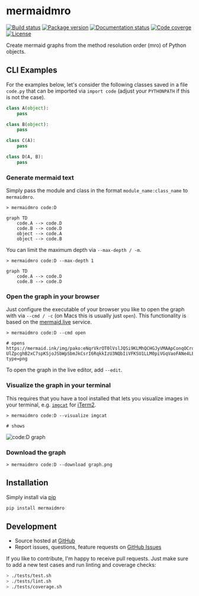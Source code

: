 # mermaidmro

<!-- marker-before-badges -->

[![Build status](https://github.com/riga/mermaidmro/actions/workflows/lint_and_test.yml/badge.svg)](https://github.com/riga/mermaidmro/actions/workflows/lint_and_test.yml)
[![Package version](https://img.shields.io/pypi/v/mermaidmro.svg?style=flat)](https://pypi.python.org/pypi/mermaidmro)
[![Documentation status](https://readthedocs.org/projects/mermaidmro/badge/?version=latest)](http://mermaidmro.readthedocs.io)
[![Code coverge](https://codecov.io/gh/riga/mermaidmro/graph/badge.svg?token=UAKGC13BVI)](https://codecov.io/gh/riga/mermaidmro)
[![License](https://img.shields.io/github/license/riga/mermaidmro.svg)](https://github.com/riga/mermaidmro/blob/master/LICENSE)

<!-- marker-after-badges -->

Create mermaid graphs from the method resolution order (mro) of Python objects.


<!-- marker-before-content -->

## CLI Examples

For the examples below, let's consider the following classes saved in a file `code.py` that can be imported via `import code` (adjust your `PYTHONPATH` if this is not the case).

```python
class A(object):
    pass

class B(object):
    pass

class C(A):
    pass

class D(A, B):
    pass
```

### Generate mermaid text

Simply pass the module and class in the format `module_name:class_name` to `mermaidmro`.

```shell
> mermaidmro code:D

graph TD
    code.A --> code.D
    code.B --> code.D
    object --> code.A
    object --> code.B
```

You can limit the maximum depth via `--max-depth / -m`.

```shell
> mermaidmro code:D --max-depth 1

graph TD
    code.A --> code.D
    code.B --> code.D
```


### Open the graph in your browser

Just configure the executable of your browser you like to open the graph with via `--cmd / -c` (on Macs this is usually just `open`).
This functionality is based on the [mermaid.live](https://mermaid.live) service.

```shell
> mermaidmro code:D --cmd open

# opens https://mermaid.ink/img/pako:eNqrVkrOT0lVslJQSi9KLMhQCHGJyVMAApConqOCrq4dhIks7IQhnJ-UlZpcghB2xC7spKSjoJSbWpSbmJkCsrI6RqkkIzU3NQbIiVFKSU1LLM0piVGqVaoFANe4LEk=?type=png
```

To open the graph in the live editor, add `--edit`.


### Visualize the graph in your terminal

This requires that you have a tool installed that lets you visualize images in your terminal, e.g. [`imgcat`](https://iterm2.com/documentation-images.html) for [iTerm2](https://iterm2.com).

```shell
> mermaidmro code:D --visualize imgcat

# shows
```

![code:D graph](assets/graph.png)


### Download the graph

```shell
> mermaidmro code:D --download graph.png
```


## Installation

Simply install via [pip](https://pypi.python.org/pypi/mermaidmro)

```bash
pip install mermaidmro
```


## Development

- Source hosted at [GitHub](https://github.com/riga/mermaidmro)
- Report issues, questions, feature requests on [GitHub Issues](https://github.com/riga/mermaidmro/issues)

If you like to contribute, I'm happy to receive pull requests.
Just make sure to add a new test cases and run linting and coverage checks:

```bash
> ./tests/test.sh
> ./tests/lint.sh
> ./tests/coverage.sh
```

<!-- marker-after-content -->
